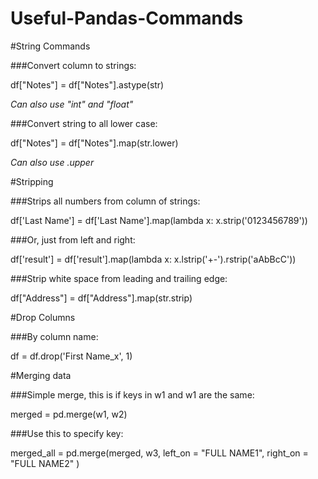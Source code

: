 # Useful-Pandas-Commands



#String Commands

###Convert column to strings:

df["Notes"] = df["Notes"].astype(str)

*Can also use "int" and "float"*

###Convert string to all lower case:

df["Notes"] = df["Notes"].map(str.lower)

*Can also use .upper*


#Stripping 

###Strips all numbers from column of strings:

df['Last Name'] = df['Last Name'].map(lambda x: x.strip('0123456789'))

###Or, just from left and right:

df['result'] = df['result'].map(lambda x: x.lstrip('+-').rstrip('aAbBcC'))

###Strip white space from leading and trailing edge:

df["Address"] = df["Address"].map(str.strip)

#Drop Columns

###By column name:

df = df.drop('First Name_x', 1)

#Merging data

###Simple merge, this is if keys in w1 and w1 are the same:

merged = pd.merge(w1, w2)

###Use this to specify key:

merged_all = pd.merge(merged, w3, left_on = "FULL NAME1", right_on = "FULL NAME2" )




